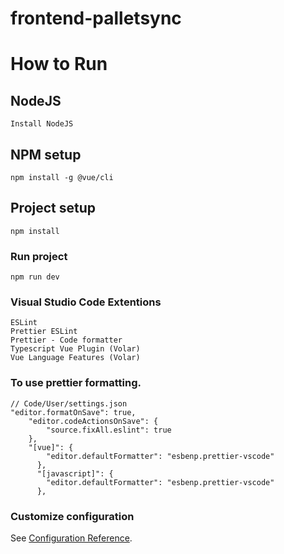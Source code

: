 # frontend-palletsync

# How to Run

## NodeJS 
```
Install NodeJS
```

## NPM setup
```
npm install -g @vue/cli
```

## Project setup
```
npm install
```

### Run project
```
npm run dev
```

### Visual Studio Code Extentions
```
ESLint
Prettier ESLint
Prettier - Code formatter
Typescript Vue Plugin (Volar)
Vue Language Features (Volar)
```

### To use prettier formatting.
```
// Code/User/settings.json
"editor.formatOnSave": true,
    "editor.codeActionsOnSave": {
        "source.fixAll.eslint": true
    },
    "[vue]": {
        "editor.defaultFormatter": "esbenp.prettier-vscode"
      },
      "[javascript]": {
        "editor.defaultFormatter": "esbenp.prettier-vscode"
      },
```

### Customize configuration
See [Configuration Reference](https://cli.vuejs.org/config/).
